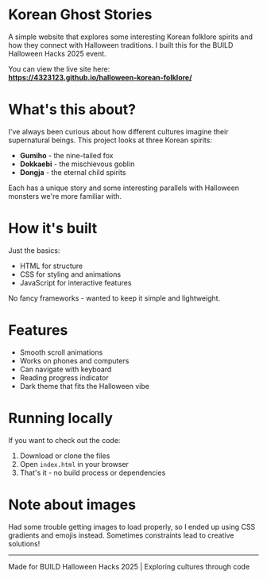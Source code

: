 # Korean Ghost Stories

A simple website that explores some interesting Korean folklore spirits and how they connect with Halloween traditions. I built this for the BUILD Halloween Hacks 2025 event.

You can view the live site here:  
**https://4323123.github.io/halloween-korean-folklore/**

# What's this about?

I've always been curious about how different cultures imagine their supernatural beings. This project looks at three Korean spirits:

- **Gumiho** - the nine-tailed fox
- **Dokkaebi** - the mischievous goblin  
- **Dongja** - the eternal child spirits

Each has a unique story and some interesting parallels with Halloween monsters we're more familiar with.

# How it's built

Just the basics:
- HTML for structure
- CSS for styling and animations
- JavaScript for interactive features

No fancy frameworks - wanted to keep it simple and lightweight.

# Features

- Smooth scroll animations
- Works on phones and computers
- Can navigate with keyboard
- Reading progress indicator
- Dark theme that fits the Halloween vibe

# Running locally

If you want to check out the code:
1. Download or clone the files
2. Open `index.html` in your browser
3. That's it - no build process or dependencies

# Note about images

Had some trouble getting images to load properly, so I ended up using CSS gradients and emojis instead. Sometimes constraints lead to creative solutions!

---

Made for BUILD Halloween Hacks 2025 | Exploring cultures through code
